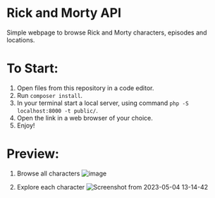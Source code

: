 # Rick and Morty API

Simple webpage to browse Rick and Morty characters, episodes and locations.

# To Start:

1. Open files from this repository in a code editor.
2. Run ```composer install```.
3. In your terminal start a local server, using command ```php -S localhost:8000 -t public/```.
4. Open the link in a web browser of your choice.
5. Enjoy!

# Preview:

1. Browse all characters
![image](https://user-images.githubusercontent.com/123387229/235891005-6808617d-6cf1-46d5-99b1-7dac75c7a5a5.png)

2. Explore each character
![Screenshot from 2023-05-04 13-14-42](https://user-images.githubusercontent.com/123387229/236178620-2e32da81-623b-4712-b8c5-94ab240ee7c5.png)


